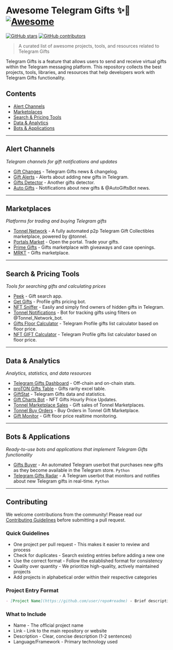# Awesome Telegram Gifts ✨🎁 [![Awesome](https://awesome.re/badge.svg)](https://awesome.re)

[![GitHub stars](https://img.shields.io/github/stars/ilyaqznetsow/awesome-telegram-gifts.svg?style=social&label=Star)](https://github.com/ilyaqznetsow/awesome-telegram-gifts)
[![GitHub contributors](https://img.shields.io/github/contributors/ilyaqznetsow/awesome-telegram-gifts.svg)](https://github.com/ilyaqznetsow/awesome-telegram-gifts/graphs/contributors)

> A curated list of awesome projects, tools, and resources related to Telegram Gifts

Telegram Gifts is a feature that allows users to send and receive virtual gifts within the Telegram messaging platform. This repository collects the best projects, tools, libraries, and resources that help developers work with Telegram Gifts functionality.

## Contents

- [Alert Channels](#alert-channels)
- [Marketplaces](#marketplaces)
- [Search & Pricing Tools](#search--pricing-tools)
- [Data & Analytics](#data--analytics)
- [Bots & Applications](#bots--applications)

---

## Alert Channels

*Telegram channels for gift notifications and updates*

- [Gift Changes](https://t.me/GiftChanges) - Telegram Gifts news & changelog.
- [Gift Alerts](https://t.me/Gift_alerts) - Alerts about adding new gifts in Telegram.
- [Gifts Detector](https://t.me/gifts_detector) - Another gifts detector.
- [Auto Gifts](https://t.me/auto_gifts) - Notifications about new gifts & @AutoGiftsBot news.

---

## Marketplaces

*Platforms for trading and buying Telegram gifts*

- [Tonnel Network](https://t.me/Tonnel_Network_bot) - A fully automated p2p Telegram Gift Collectibles marketplace, powered by @tonnel.
- [Portals Market](https://t.me/portals) - Open the portal. Trade your gifts.
- [Prime Gifts](https://t.me/primegiftsbot) - Gifts marketplace with giveaways and case openings.
- [MRKT](https://t.me/mrkt) - Gifts marketplace.

---

## Search & Pricing Tools

*Tools for searching gifts and calculating prices*

- [Peek](https://peek.tg/search) - Gift search app.
- [Get Gifts](https://t.me/getSendGiftsProBot) - Profile gifts pricing bot.
- [NFT Sniffer](https://t.me/NFTSnifferBot) - Easily and simply find owners of hidden gifts in Telegram.
- [Tonnel Notifications](https://t.me/tonnel_notifications_bot) - Bot for tracking gifts using filters on @Tonnel_Network_bot.
- [Gifts Floor Calculator](https://t.me/giftsfloorbot) - Telegram Profile gifts list calculator based on floor price.
- [NFT GIFT Calculator](https://t.me/PriceNFTbot) - Telegram Profile gifts list calculator based on floor price.

---

## Data & Analytics

*Analytics, statistics, and data resources*

- [Telegram Gifts Dashboard](https://dune.com/rdmcd/telegram-gifts) - Off-chain and on-chain stats.
- [proTON Gifts Table](https://docs.google.com/spreadsheets/d/1gwVuBxEJmGUh7C25dXnfaPQ9r7KPZt5hRdUu7Ofavrs/edit?gid=801646152#gid=801646152) - Gifts rarity excel table.
- [GiftStat](https://giftstat.com/) - Telegram Gifts data and statistics.
- [Gift Charts Bot](https://t.me/gift_charts_bot) - NFT Gifts Hourly Price Updates.
- [Tonnel Marketplace Sales](https://t.me/GiftNotification) - Gift sales of Tonnel Marketplaces.
- [Tonnel Buy Orders](https://t.me/TonnelOrder) - Buy Orders in Tonnel Gift Marketplace.
- [Gift Monitor](https://t.me/GiftMonitor) - Gift floor price realtime monitoring.

---

## Bots & Applications

*Ready-to-use bots and applications that implement Telegram Gifts functionality*

- [Gifts Buyer](https://github.com/bohd4nx/Gifts-Buyer#readme) - An automated Telegram userbot that purchases new gifts as they become available in the Telegram store. `Python`
- [Telegram Gifts Radar](https://github.com/maxktz/telegram-gifts-radar#readme) - A Telegram userbot that monitors and notifies about new Telegram gifts in real-time. `Python`

---

## Contributing

We welcome contributions from the community! Please read our [Contributing Guidelines](CONTRIBUTING.md) before submitting a pull request.

### Quick Guidelines

- One project per pull request - This makes it easier to review and process
- Check for duplicates - Search existing entries before adding a new one
- Use the correct format - Follow the established format for consistency
- Quality over quantity - We prioritize high-quality, actively maintained projects
- Add projects in alphabetical order within their respective categories

### Project Entry Format

```markdown
- [Project Name](https://github.com/user/repo#readme) - Brief description of what the project does. `Language/Framework`
```

### What to Include

- Name - The official project name
- Link - Link to the main repository or website
- Description - Clear, concise description (1-2 sentences)
- Language/Framework - Primary technology used
